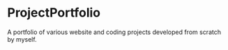 # ProjectPortfolio

A portfolio of various website and coding projects developed from scratch by myself.
